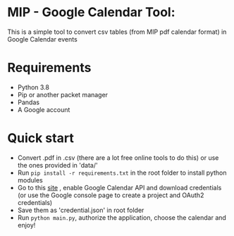 # MIP - Google Calendar Tool: 
 This is a simple tool to convert csv tables (from MIP pdf calendar format) in Google Calendar events
 
# Requirements
 - Python 3.8
 - Pip or another packet manager
 - Pandas
 - A Google account 
 
# Quick start
 - Convert .pdf in .csv (there are a lot free online tools to do this) or use the ones provided in 'data/'
 - Run `pip install -r requirements.txt` in the root folder to install python modules
 - Go to this [site](https://developers.google.com/calendar/quickstart/python) , enable Google Calendar API and download credentials (or use the Google console page to create a project and OAuth2 credentials)
 - Save them as 'credential.json' in root folder
 - Run `python main.py`, authorize the application, choose the calendar and enjoy!

